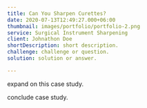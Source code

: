 ```yaml
---
title: Can You Sharpen Curettes?
date: 2020-07-13T12:49:27.000+06:00
thumbnail: images/portfolio/portfolio-2.png
service: Surgical Instrument Sharpening
client: Johnathon Doe
shortDescription: short description.
challenge: challenge or question.
solution: solution or answer.

---
```

expand on this case study.

conclude case study.